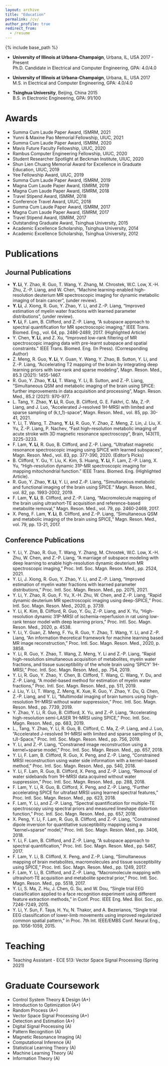 ```yaml
---
layout: archive
title: "Education"
permalink: /cv/
author_profile: true
redirect_from:
  - /resume
---
```


{% include base_path %}

* **University of Illinois at Urbana-Champaign**, Urbana, IL, USA         2017 - Present\
  Ph.D. Candidate in Electrical and Computer Engineering, GPA: 4.0/4.0

* **University of Illinois at Urbana-Champaign**, Urbana, IL, USA         2017\
  M.S. in Electrical and Computer Engineering, GPA: 4.0/4.0

* **Tsinghua University**, Beijing, China                                 2015\
  B.S. in Electronic Engineering, GPA: 91/100


Awards
======
* Summa Cum Laude Paper Award, ISMRM,                                                    2021
* Yunni & Maxine Pao Memorial Fellowship, UIUC,                                          2021
* Summa Cum Laude Paper Award, ISMRM,                                                    2020
* Mavis Future Faculty Fellowship, UIUC,                                                 2020
* Rambus Computer Engineering Fellowship, UIUC,                                          2020
* Student Researcher Spotlight at Beckman Institute, UIUC,                               2020
* Shun Lien Chuang Memorial Award for Excellence in Graduate Education, UIUC,            2019
* Yee Fellowship Award, UIUC,                                                            2019
* Summa Cum Laude Paper Award, ISMRM,                                                    2019
* Magna Cum Laude Paper Award, ISMRM,                                                    2019
* Magna Cum Laude Paper Award, ISMRM,                                                    2018
* Travel Stipend Award, ISMRM,                                                           2018
* Conference Travel Award, UIUC,                                                         2018
* Summa Cum Laude Paper Award, ISMRM,                                                    2017
* Magna Cum Laude Paper Award, ISMRM,                                                    2017
* Travel Stipend Award, ISMRM,                                                           2017
* Outstanding Graduate Award, Tsinghua University,                                       2015
* Academic Excellence Scholarship, Tsinghua University,                                  2014
* Academic Excellence Scholarship, Tsinghua University,                                  2012

 
Publications
======
## Journal Publications
* **Y. Li**, Y. Zhao, R. Guo, T. Wang, Y. Zhang, M. Chrostek, W.C. Low, X.-H. Zhu, Z.-P. Liang, and W. Chen, “Machine learning-enabled high-resolution deuterium MR spectroscopic imaging for dynamic metabolic imaging of brain cancer”, (under review).
* **Y. Li**, J. Xiong, R. Guo, Y. Zhao, Y. Li, and Z.-P. Liang, “Improved estimation of myelin water fractions with learned parameter distributions”, (under review).
* **Y. Li**, F. Lam, B. Clifford, and Z.-P. Liang, “A subspace approach to spectral quantification for MR spectroscopic imaging,” IEEE Trans. Biomed. Eng., vol. 64, pp. 2486-2489, 2017. (Highlighted Article)
* Y. Chen, **Y. Li**, and Z. Xu, “Improved low-rank filtering of MR spectroscopic imaging data with pre-learnt subspace and spatial constraints." IEEE Trans. Biomed. Eng. (In Press). (Corresponding Author) 
* Z. Meng, R. Guo, **Y. Li**, Y. Guan, Y. Wang, Y. Zhao, B. Sutton, Y. Li, and Z.-P. Liang, “Accelerating T2 mapping of the brain by integrating deep learning priors with low‐rank and sparse modeling”, Magn. Reson. Med., 85.3 (2021): 1455-1467.
* R. Guo, Y. Zhao, **Y. Li**, T. Wang, Y. Li, B. Sutton, and Z.-P. Liang, “Simultaneous QSM and metabolic imaging of the brain using SPICE: further improvements in data acquisition and processing”, Magn. Reson. Med., 85.2 (2021): 970-977.
* L. Tang, Y. Zhao, **Y. Li**, R. Guo, B. Clifford, G. E. Fakhri, C. Ma, Z.-P. Liang, and J. Luo, “Accelerated J-resolved 1H-MRSI with limited and sparse sampling of (k,t_1)-space”, Magn. Reson. Med., vol. 85, pp. 30-41, 2021.
* Y. Li, T. Wang, T. Zhang, **Y. Li**, R. Guo, Y. Zhao, Z. Meng, Z. Lin, J. Liu, X. Yu, Z.-P. Liang, P. Nachev, “Fast high-resolution metabolic imaging of acute stroke with 3D magnetic resonance spectroscopy”, Brain, 143(11), 3225-3233.
* F. Lam, **Y. Li**, R. Guo, B. Clifford, and Z.-P. Liang, “Ultrafast magnetic resonance spectroscopic imaging using SPICE with learned subspaces”, Magn. Reson. Med., vol. 83, pp. 377-390, 2020. (Editor’s Picks)
* B. Clifford, Y. Gu, Y. Liu, K. Kim, S. Huang, **Y. Li**, F. Lam, Z.-P. Liang, X. Yu, “High-resolution dynamic 31P-MR spectroscopic imaging for mapping mitochondrial function.” IEEE Trans. Biomed. Eng. (Highlighted Article).
* R. Guo, Y. Zhao, **Y. Li**, Y. Li, and Z.‐P. Liang, “Simultaneous metabolic and functional imaging of the brain using SPICE.” Magn. Reson. Med., vol. 82, pp. 1993-2002, 2019.
* F. Lam, **Y. Li**, B. Clifford, and Z.-P. Liang, “Macromolecule mapping of the brain using ultrashort-TE acquisition and reference-based metabolite removal,” Magn. Reson. Med., vol. 79, pp. 2460-2469, 2017.
* X. Peng, F. Lam, **Y. Li**, B. Clifford, and Z.-P. Liang, “Simultaneous QSM and metabolic imaging of the brain using SPICE,” Magn. Reson. Med., vol. 79, pp. 13-21, 2017.

## Conference Publications 
* Y. Li, Y. Zhao, R. Guo, T. Wang, Y. Zhang, M. Chrostek, W.C. Low, X.-H. Zhu, W. Chen, and Z.-P. Liang, “A marriage of subspace modeling with deep learning to enable high-resolution dynamic deuterium MR spectroscopic imaging,” Proc. Intl. Soc. Magn. Reson. Med., pp. 2524, 2021.
* Y. Li, J. Xiong, R. Guo, Y. Zhao, Y. Li, and Z.-P. Liang, “Improved estimation of myelin water fractions with learned parameter distributions,” Proc. Intl. Soc. Magn. Reson. Med., pp. 2075, 2021.
* Y. Li, Y. Zhao, R. Guo, F. Yu, X.-H. Zhu, W. Chen, and Z.-P. Liang, “Rapid dynamic deuterium MR spectroscopic imaging using deep-SPICE,” Proc. Intl. Soc. Magn. Reson. Med., 2020, p. 3739.
* Y. Li, K. Kim, B. Clifford, R. Guo, Y. Gu, Z.-P. Liang, and X. Yu, “High-resolution dynamic 31P-MRSI of ischemia-reperfusion in rat using low-rank tensor model with deep learning priors,” Proc. Intl. Soc. Magn. Reson. Med., 2020, p. 4538.
* Y. Li, Y. Guan, Z. Meng, F. Yu, R. Guo, Y. Zhao, T. Wang, Y. Li, and Z.-P. Liang, “An information theoretical framework for machine learning based MR image reconstruction,” Proc. Intl. Soc. Magn. Reson. Med., 2020, p. 3858.
* Y. Li, R. Guo, Y. Zhao, T. Wang, Z. Meng, Y. Li and Z.-P. Liang, “Rapid high-resolution simultaneous acquisition of metabolites, myelin water fractions, and tissue susceptibility of the whole brain using ‘SPICY’ 1H-MRSI,” Proc. Intl. Soc. Magn. Reson. Med., pp. 754, 2019. 
* Y. Li, R. Guo, Y. Zhao, Y. Chen, B. Clifford, T. Wang, C. Wang, Y. Du, and Z.-P. Liang, “A model-based method for estimation of myelin water fractions,” Proc. Intl. Soc. Magn. Reson. Med., pp. 511, 2019. 
* J. Liu, Y. Li, T. Wang, Z. Meng, K. Xue, R. Guo, Y. Zhao, Y. Du, Q. Chen, Z.-P. Liang, and Y. Li, “Multimodal imaging of brain tumors using high-resolution 1H-MRSI without water suppression,” Proc. Intl. Soc. Magn. Reson. Med., pp. 7739, 2019. 
* Y. Zhao, Y. Li, R. Guo, B. Clifford, X. Yu, and Z.-P. Liang, “Accelerating high-resolution semi-LASER 1H-MRSI using SPICE,” Proc. Intl. Soc. Magn. Reson. Med., pp. 683, 2019. 
* L., Tang, Y. Zhao, Y. Li, R. Guo, B. Clifford, C. Ma, Z.-P. Liang, and J. Luo, “Accelerated J-resolved 1H-MRSI with limited and sparse sampling of (k, tJ)-Space,” Proc. Intl. Soc. Magn. Reson. Med., pp. 756, 2019. 
* Y. Li, and Z.-P. Liang, “Constrained image reconstruction using a kernel+sparse model,” Proc. Intl. Soc. Magn. Reson. Med., pp. 657, 2018.
* Y. Li, F. Lam, B. Clifford, R. Guo, X. Peng, and Z.-P. Liang, “Constrained MRSI reconstruction using water side information with a kernel-based method,” Proc. Intl. Soc. Magn. Reson. Med., pp. 540, 2018.
* Y. Li, F. Lam, R. Guo, B. Clifford, X. Peng, and Z.-P. Liang, “Removal of water sidebands from 1H-MRSI data acquired without water suppression,” Proc. Intl. Soc. Magn. Reson. Med., pp. 288, 2018.
* F. Lam, Y. Li, R. Guo, B. Clifford, X. Peng, and Z.-P. Liang, “Further accelerating SPICE for ultrafast MRSI using learned spectral features,” Proc. Intl. Soc. Magn. Reson. Med., pp. 623, 2018.
* F. Lam, Y. Li, and Z.-P. Liang, “Spectral quantification for multiple-TE spectroscopy using spectral priors and measured lineshape distortion function,” Proc. Intl. Soc. Magn. Reson. Med., pp. 657, 2018.
* X. Peng, Y. Li, F. Lam, R. Guo, B. Clifford, and Z.-P. Liang, “Constrained dipole inversion for quantitative susceptibility mapping using a “kernel+sparse” model,” Proc. Intl. Soc. Magn. Reson. Med., pp. 3406, 2018.
* Y. Li, F. Lam, B. Clifford, and Z.-P. Liang, “A subspace approach to spectral quantification,”
Proc. Intl. Soc. Magn. Reson. Med., pp. 5467, 2017.
* F. Lam, Y. Li, B. Clifford, X. Peng, and Z.-P. Liang, “Simultaneous mapping of brain metabolites, macromolecules and tissue susceptibility using SPICE,” Proc. Intl. Soc. Magn. Reson. Med., pp. 1249, 2017.
* F. Lam, Y. Li, B. Clifford, and Z.-P. Liang, “Macromolecule mapping with ultrashort-TE acquisition and metabolite spectral prior,” Proc. Intl. Soc. Magn. Reson. Med., pp. 5518, 2017.
* Y. Li, S. Ma, Z. Hu, J. Chen, G. Su, and W. Dou, “Single trial EEG classification applied to a face recognition experiment using different feature extraction methods,” in Conf. Proc. IEEE Eng. Med. Biol. Soc., pp. 7246-7249, 2015.
* Y. Li, Y. Sun, F. Taya, H. Yu, N. Thakor, and A. Bezerianos, “Single trial EEG classification of lower-limb movements using improved regularized common spatial pattern,” in Proc. 7th Int. IEEE/EMBS Conf. Neural Eng., pp. 1056-1059, 2015.

 
Teaching
======
* Teaching Assistant - ECE 513: Vector Space Signal Processing (Spring 2021)

  
Graduate Coursework
======
* Control System Theory & Design (A+)                                     
* Introduction to Optimization (A+)
* Random Process (A+) 
* Vector Space Signal Processing (A+)  
* Detection and Estimation (A+) 
* Digital Signal Processing (A)                                         
* Pattern Recognition (A)                                                             
* Magnetic Resonance Imaging (A)                                             
* Computational Inference (A)
* Statistical Learning Theory (A)                                                 
* Machine Learning Theory (A)
* Information Theory (A)                                                             

